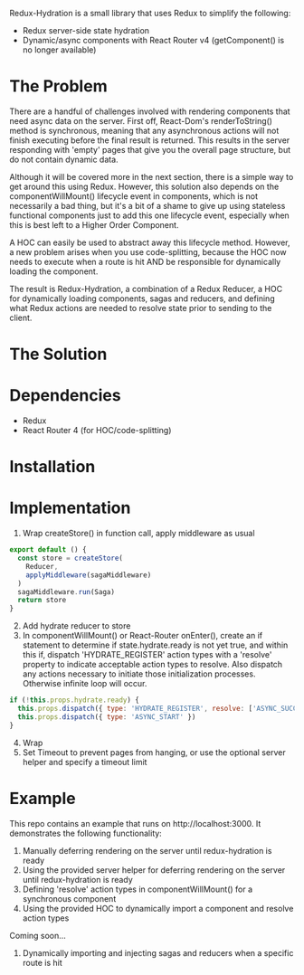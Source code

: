 Redux-Hydration is a small library that uses Redux to simplify the following:

- Redux server-side state hydration
- Dynamic/async components with React Router v4 (getComponent() is no longer available)

# The Problem
There are a handful of challenges involved with rendering components that need async data on the server. First off, React-Dom's renderToString() method is synchronous, meaning that any asynchronous actions will not finish executing before the final result is returned. This results in the server responding with 'empty' pages that give you the overall page structure, but do not contain dynamic data.

Although it will be covered more in the next section, there is a simple way to get around this using Redux. However, this solution also depends on the componentWillMount() lifecycle event in components, which is not necessarily a bad thing, but it's a bit of a shame to give up using stateless functional components just to add this one lifecycle event, especially when this is best left to a Higher Order Component.

A HOC can easily be used to abstract away this lifecycle method. However, a new problem arises when you use code-splitting, because the HOC now needs to execute when a route is hit AND be responsible for dynamically loading the component.

The result is Redux-Hydration, a combination of a Redux Reducer, a HOC for dynamically loading components, sagas and reducers, and defining what Redux actions are needed to resolve state prior to sending to the client.

# The Solution

# Dependencies
- Redux
- React Router 4 (for HOC/code-splitting)

# Installation

# Implementation
1. Wrap createStore() in function call, apply middleware as usual
```javascript
export default () {
  const store = createStore(
    Reducer,
    applyMiddleware(sagaMiddleware)
  )
  sagaMiddleware.run(Saga)
  return store
}
```
2. Add hydrate reducer to store
3. In componentWillMount() or React-Router onEnter(), create an if statement to determine if state.hydrate.ready is not yet true, and within this if, dispatch 'HYDRATE_REGISTER' action types with a 'resolve' property to indicate acceptable action types to resolve. Also dispatch any actions necessary to initiate those initialization processes. Otherwise infinite loop will occur.

```javascript
if (!this.props.hydrate.ready) {
  this.props.dispatch({ type: 'HYDRATE_REGISTER', resolve: ['ASYNC_SUCCESS', 'ASYNC_FAIL'] })
  this.props.dispatch({ type: 'ASYNC_START' })
}
```
4. Wrap
5. Set Timeout to prevent pages from hanging, or use the optional server helper and specify a timeout limit

# Example
This repo contains an example that runs on http://localhost:3000. It demonstrates the following functionality:

1. Manually deferring rendering on the server until redux-hydration is ready
2. Using the provided server helper for deferring rendering on the server until redux-hydration is ready
3. Defining 'resolve' action types in componentWillMount() for a synchronous component
4. Using the provided HOC to dynamically import a component and resolve action types

Coming soon...
1. Dynamically importing and injecting sagas and reducers when a specific route is hit
